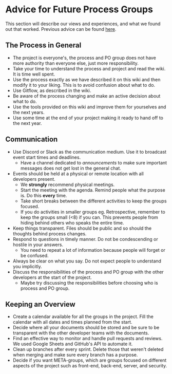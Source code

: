 # Advice for Future Process Groups

This section will describe our views and experiences, and what we found out that
worked. 
Previous advice can be found [here](../../Archive/2019/from_2019/process_advice.md).

## The Process in General

- The project is everyone's, the process and PO group does not have more
  authority than everyone else, just more responsibility.
- Take your time to understand the process and project and read the wiki. It is
  time well spent.
- Use the process exactly as we have described it on this wiki and then modify
  it to your liking. This is to avoid confusion about what to do.
- Use Gitflow, as described in the wiki.
- Be aware of the process changing and make an active decision about what to do.
- Use the tools provided on this wiki and improve them for yourselves and the
  next years.
- Use some time at the end of your project making it ready to hand off to the
  next year.

## Communication

- Use Discord or Slack as the communication medium. Use it to broadcast event
  start times and deadlines.
    - Have a channel dedicated to *announcements* to make sure important messages
      does not get lost in the general chat.
- Events should be held at a physical or remote location with all developers
  present.
    - We **strongly** recommend physical meetings.
    - Start the meeting with the agenda. Remind people what the purpose is. Do
      this **every** time.
    - Take short breaks between the different activities to keep the groups
      focused.
    - If you do activities in smaller groups eg. Retrospective, remember to keep
      the groups small (<8) if you can. This prevents people from hiding behind
      others who speaks the entire time.
- Keep things transparent. Files should be public and so should the thoughts
  behind process changes.
- Respond to questions in timely manner. Do not be condescending or hostile in
  your answers. 
    - You need to repeat a lot of information because people will forget or be
      confused. 
- Always be clear on what you say. Do not expect people to understand you
  implicitly. 
- Discuss the responsibilities of the process and PO group with the other
  developers at the start of the project.
    - Maybe try discussing the responsibilities before choosing who is process
      and PO group.

## Keeping an Overview

- Create a calendar available for all the groups in the project. Fill the
  calendar with all dates and times planned from the start.
- Decide where all your documents should be stored and be sure to be transparent
  with the other developer teams with the documents.
- Find an effective way to monitor and handle pull requests and reviews. We used
  Google Sheets and GitHub's API to automate it. 
- Clean up branches after every sprint. Delete those that weren't deleted when
  merging and make sure every branch has a purpose. 
- Decide if you want META-groups, which are groups focused on different aspects
  of the project such as front-end, back-end, server, and security.
